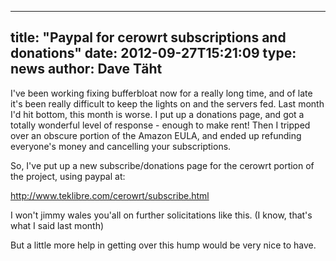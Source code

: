 
---
title: "Paypal for cerowrt subscriptions and donations"
date: 2012-09-27T15:21:09
type: news
author: Dave Täht
---
I've been working fixing bufferbloat now for a really long time, and of
late it's been really difficult to keep the lights on and the servers
fed. Last month I'd hit bottom, this month is worse. I put up a
donations page, and got a totally wonderful level of response - enough
to make rent! Then I tripped over an obscure portion of the Amazon EULA,
and ended up refunding everyone's money and cancelling your
subscriptions.

So, I've put up a new subscribe/donations page for the cerowrt portion
of the project, using paypal at:

http://www.teklibre.com/cerowrt/subscribe.html

I won't jimmy wales you'all on further solicitations like this. (I know,
that's what I said last month)

But a little more help in getting over this hump would be very nice to
have.
